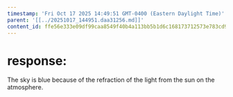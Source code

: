 ```yaml
---
timestamp: 'Fri Oct 17 2025 14:49:51 GMT-0400 (Eastern Daylight Time)'
parent: '[[../20251017_144951.daa31256.md]]'
content_id: ffe56e333e09df99caa8549f40b4a113bb5b1d6c168173712573e783cd936f64
---
```


# response:

The sky is blue because of the refraction of the light from the sun on the atmosphere.
